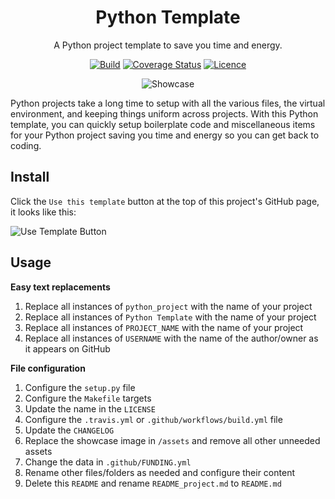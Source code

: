 <div align="center">

# Python Template

A Python project template to save you time and energy.

[![Build](https://github.com/Justintime50/python-template/workflows/build/badge.svg)](https://github.com/Justintime50/python-template/actions)
[![Coverage Status](https://coveralls.io/repos/github/Justintime50/python-template/badge.svg?branch=main)](https://coveralls.io/github/Justintime50/python-template?branch=main)
[![Licence](https://img.shields.io/github/license/justintime50/python-template)](LICENSE)

<img src="assets/showcase.png" alt="Showcase">

</div>

Python projects take a long time to setup with all the various files, the virtual environment, and keeping things uniform across projects. With this Python template, you can quickly setup boilerplate code and miscellaneous items for your Python project saving you time and energy so you can get back to coding. 

## Install

Click the `Use this template` button at the top of this project's GitHub page, it looks like this:

<img src="assets/use_template_button.png" alt="Use Template Button">

## Usage

**Easy text replacements**

1. Replace all instances of `python_project` with the name of your project
1. Replace all instances of `Python Template` with the name of your project
1. Replace all instances of `PROJECT_NAME` with the name of your project
1. Replace all instances of `USERNAME` with the name of the author/owner as it appears on GitHub

**File configuration**

1. Configure the `setup.py` file
1. Configure the `Makefile` targets
1. Update the name in the `LICENSE`
1. Configure the `.travis.yml` or `.github/workflows/build.yml` file
1. Update the `CHANGELOG`
1. Replace the showcase image in `/assets` and remove all other unneeded assets
1. Change the data in `.github/FUNDING.yml`
1. Rename other files/folders as needed and configure their content
1. Delete this `README` and rename `README_project.md` to `README.md`
